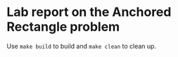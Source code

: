 # Lab report on the Anchored Rectangle problem
 
Use `make build` to build and `make clean` to clean up.